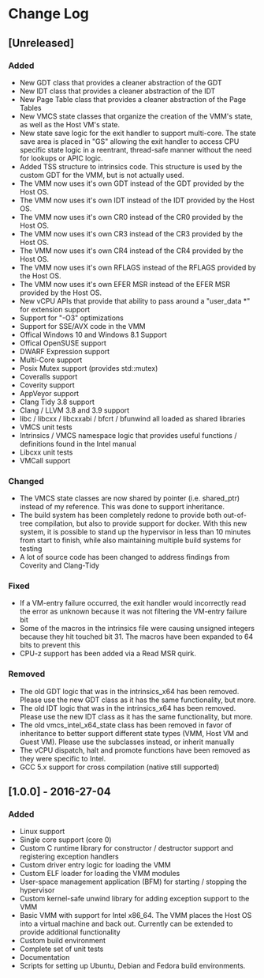 # Change Log

## [Unreleased]
### Added
- New GDT class that provides a cleaner abstraction of the GDT
- New IDT class that provides a cleaner abstraction of the IDT
- New Page Table class that provides a cleaner abstraction of the Page Tables
- New VMCS state classes that organize the creation of the VMM's state, as
  well as the Host VM's state.
- New state save logic for the exit handler to support multi-core. The state
  save area is placed in "GS" allowing the exit handler to access CPU specific
  state logic in a reentrant, thread-safe manner without the need for lookups
  or APIC logic.
- Added TSS structure to intrinsics code. This structure is used by the
  custom GDT for the VMM, but is not actually used.
- The VMM now uses it's own GDT instead of the GDT provided by the Host OS.
- The VMM now uses it's own IDT instead of the IDT provided by the Host OS.
- The VMM now uses it's own CR0 instead of the CR0 provided by the Host OS.
- The VMM now uses it's own CR3 instead of the CR3 provided by the Host OS.
- The VMM now uses it's own CR4 instead of the CR4 provided by the Host OS.
- The VMM now uses it's own RFLAGS instead of the RFLAGS provided by the Host OS.
- The VMM now uses it's own EFER MSR instead of the EFER MSR provided by the Host OS.
- New vCPU APIs that provide that ability to pass around a "user_data *" for extension
  support
- Support for "-O3" optimizations
- Support for SSE/AVX code in the VMM
- Offical Windows 10 and Windows 8.1 Support
- Offical OpenSUSE support
- DWARF Expression support
- Multi-Core support
- Posix Mutex support (provides std::mutex)
- Coveralls support
- Coverity support
- AppVeyor support
- Clang Tidy 3.8 support
- Clang / LLVM 3.8 and 3.9 support
- libc / libcxx / libcxxabi / bfcrt / bfunwind all loaded as shared libraries
- VMCS unit tests
- Intrinsics / VMCS namespace logic that provides useful functions / definitions
  found in the Intel manual
- Libcxx unit tests
- VMCall support

### Changed
- The VMCS state classes are now shared by pointer (i.e. shared_ptr)
  instead of my reference. This was done to support inheritance.
- The build system has been completely redone to provide both out-of-tree
  compilation, but also to provide support for docker. With this new system,
  it is possible to stand up the hypervisor in less than 10 minutes from start
  to finish, while also maintaining multiple build systems for testing
- A lot of source code has been changed to address findings from Coverity
  and Clang-Tidy

### Fixed
- If a VM-entry failure occurred, the exit handler would incorrectly read
  the error as unknown because it was not filtering the VM-entry failure
  bit
- Some of the macros in the intrinsics file were causing unsigned integers
  because they hit touched bit 31. The macros have been expanded to 64 bits
  to prevent this
- CPU-z support has been added via a Read MSR quirk.

### Removed
- The old GDT logic that was in the intrinsics_x64 has been removed. Please
  use the new GDT class as it has the same functionality, but more.
- The old IDT logic that was in the intrinsics_x64 has been removed. Please
  use the new IDT class as it has the same functionality, but more.
- The old vmcs_intel_x64_state class has been removed in favor of inheritance
  to better support different state types (VMM, Host VM and Guest VM). Please
  use the subclasses instead, or inherit manually
- The vCPU dispatch, halt and promote functions have been removed as they
  were specific to Intel.
- GCC 5.x support for cross compilation (native still supported)

## [1.0.0] - 2016-27-04
### Added
- Linux support
- Single core support (core 0)
- Custom C runtime library for constructor / destructor support and registering
  exception handlers
- Custom driver entry logic for loading the VMM
- Custom ELF loader for loading the VMM modules
- User-space management application (BFM) for starting / stopping the
  hypervisor
- Custom kernel-safe unwind library for adding exception support to the VMM
- Basic VMM with support for Intel x86_64. The VMM places the Host OS into
  a virtual machine and back out. Currently can be extended to provide
  additional functionality
- Custom build environment
- Complete set of unit tests
- Documentation
- Scripts for setting up Ubuntu, Debian and Fedora build environments.
